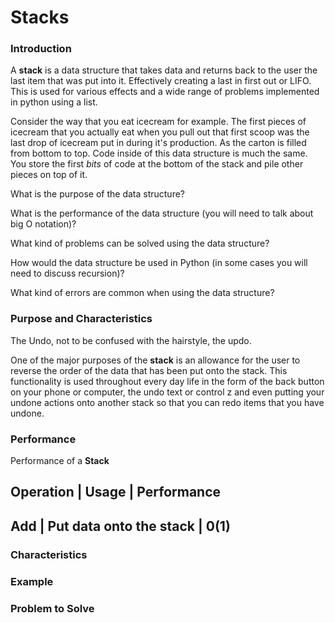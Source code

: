 # Stacks

### Introduction

A **stack** is a data structure that takes data and returns back to the user the last item that was put into it. Effectively creating a last in first out or LIFO. This is used for various effects and a wide range of problems implemented in python using a list.

Consider the way that you eat icecream for example. The first pieces of icecream that you actually eat when you pull out that first scoop was the last drop of icecream put in during it's production. As the carton is filled from bottom to top. Code inside of this data structure is much the same. You store the first *bits* of code at the bottom of the stack and pile other pieces on top of it.

What is the purpose of the data structure?

What is the performance of the data structure (you will need to talk about big O notation)?

What kind of problems can be solved using the data structure?

How would the data structure be used in Python (in some cases you will need to discuss recursion)?

What kind of errors are common when using the data structure?



### Purpose and Characteristics
The Undo, not to be confused with the hairstyle, the updo.

One of the major purposes of the **stack** is an allowance for the user to reverse the order of the data that has been put onto the stack. This functionality is used throughout every day life in the form of the back button on your phone or computer, the undo text or control z and even putting your undone actions onto another stack so that you can redo items that you have undone.

### Performance

Performance of a **Stack**

Operation | Usage | Performance
-------------------------------
Add | Put data onto the stack | 0(1)
-------------------------------



### Characteristics



### Example


### Problem to Solve

